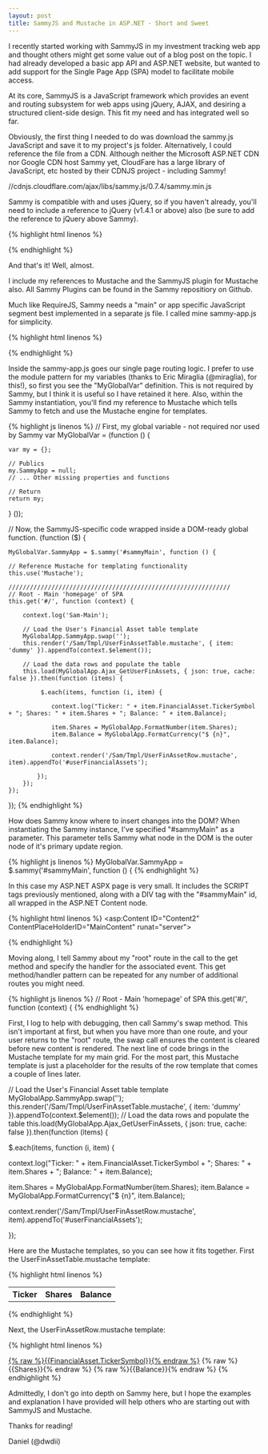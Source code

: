 ```yaml
---
layout: post
title: SammyJS and Mustache in ASP.NET - Short and Sweet 
---
```

I recently started working with SammyJS in my investment tracking web app and thought others might get some value out of a blog post on the topic. I had already developed a basic app API and ASP.NET website, but wanted to add support for the Single Page App (SPA) model to facilitate mobile access. 

At its core, SammyJS is a JavaScript framework which provides an event and routing subsystem for web apps using jQuery, AJAX, and desiring a structured client-side design. This fit my need and has integrated well so far. 

Obviously, the first thing I needed to do was download the sammy.js JavaScript and save it to my project's js folder. Alternatively, I could reference the file from a CDN. Although neither the Microsoft ASP.NET CDN nor Google CDN host Sammy yet, CloudFare has a large library of JavaScript, etc hosted by their CDNJS project - including Sammy! 

//cdnjs.cloudflare.com/ajax/libs/sammy.js/0.7.4/sammy.min.js

Sammy is compatible with and uses jQuery, so if you haven't already, you'll need to include a reference to jQuery (v1.4.1 or above) also (be sure to add the reference to jQuery above Sammy). 

{% highlight html linenos %}
<script src="http://ajax.aspnetcdn.com/ajax/jQuery/jquery-1.9.1.min.js"> </script> 
<script src="./Scripts/sammy-latest.min.js"> </script> 
{% endhighlight %}

And that's it! Well, almost.

I include my references to Mustache and the SammyJS plugin for Mustache also. All Sammy Plugins can be found in the Sammy repositiory on Github.

Much like RequireJS, Sammy needs a "main" or app specific JavaScript segment best implemented in a separate js file. I called mine sammy-app.js for simplicity.

{% highlight html linenos %}
<script src="http://ajax.aspnetcdn.com/ajax/jQuery/jquery-1.9.1.min.js"> </script> 
<script src="./Scripts/sammy-latest.min.js"> </script> 
<script src="./Scripts/mustache.js"> </script> 
<script src="./Scripts/sammy.mustache.js"> </script> 
<script src="./Scripts/sammy-app.js"> </script> 
{% endhighlight %}

Inside the sammy-app.js goes our single page routing logic. I prefer to use the module pattern for my variables (thanks to Eric Miraglia (@miraglia), for this!), so first you see the "MyGlobalVar" definition. This is not required by Sammy, but I think it is useful so I have retained it here. Also, within the Sammy instantiation, you'll find my reference to Mustache which tells Sammy to fetch and use the Mustache engine for templates. 

{% highlight js linenos %}
// First, my global variable - not required nor used by Sammy 
var MyGlobalVar = (function () { 

	var my = {}; 

	// Publics 
	my.SammyApp = null; 
	// ... Other missing properties and functions 

	// Return 
	return my; 

} ()); 

// Now, the SammyJS-specific code wrapped inside a DOM-ready global function. 
 (function ($) { 

	MyGlobalVar.SammyApp = $.sammy('#sammyMain', function () { 

	// Reference Mustache for templating functionality 
	this.use('Mustache'); 

	////////////////////////////////////////////////////////////// 
	// Root - Main 'homepage' of SPA 
	this.get('#/', function (context) { 

		context.log('Sam-Main'); 

		// Load the User's Financial Asset table template 
		MyGlobalApp.SammyApp.swap(''); 
		this.render('/Sam/Tmpl/UserFinAssetTable.mustache', { item: 'dummy' }).appendTo(context.$element()); 

		// Load the data rows and populate the table 
		this.load(MyGlobalApp.Ajax_GetUserFinAssets, { json: true, cache: false }).then(function (items) { 

			 $.each(items, function (i, item) { 

				context.log("Ticker: " + item.FinancialAsset.TickerSymbol + "; Shares: " + item.Shares + "; Balance: " + item.Balance); 

				item.Shares = MyGlobalApp.FormatNumber(item.Shares);
				item.Balance = MyGlobalApp.FormatCurrency("$ {n}", item.Balance); 

				context.render('/Sam/Tmpl/UserFinAssetRow.mustache', item).appendTo('#userFinancialAssets');

			}); 
		}); 
	}); 
}); 
{% endhighlight %}

How does Sammy know where to insert changes into the DOM? When instantiating the Sammy instance, I've specified "#sammyMain" as a parameter. This parameter tells Sammy what node in the DOM is the outer node of it's primary update region. 

{% highlight js linenos %}
MyGlobalVar.SammyApp = $.sammy('#sammyMain', function () { 
{% endhighlight %}

In this case my ASP.NET ASPX page is very small. It includes the SCRIPT tags previously mentioned, along with a DIV tag with the "#sammyMain" id, all wrapped in the ASP.NET Content node.

{% highlight html linenos %}
<asp:Content ID="Content2" ContentPlaceHolderID="MainContent" runat="server"> 
<div id="#sammyMain"> 
</div> 
<script src="http://ajax.aspnetcdn.com/ajax/jQuery/jquery-1.9.1.min.js"> </script> 
<script src="./Scripts/sammy-latest.min.js"> </script> 
<script src="./Scripts/mustache.js"> </script> 
<script src="./Scripts/sammy.mustache.js"> </script> 
<script src="./Scripts/sammy-app.js"> </script> 
</asp:Content> 
{% endhighlight %}

Moving along, I tell Sammy about my "root" route in the call to the get method and specify the handler for the associated event. This get method/handler pattern can be repeated for any number of additional routes you might need.

{% highlight js linenos %}
// Root - Main 'homepage' of SPA 
this.get('#/', function (context) { 
{% endhighlight %}


First, I log to help with debugging, then call Sammy's swap method. This isn't important at first, but when you have more than one route, and your user returns to the "root" route, the swap call ensures the content is cleared before new content is rendered. The next line of code brings in the Mustache template for my main grid. For the most part, this Mustache template is just a placeholder for the results of the row template that comes a couple of lines later. 

// Load the User's Financial Asset table template 
MyGlobalApp.SammyApp.swap(''); 
this.render('/Sam/Tmpl/UserFinAssetTable.mustache', { item: 'dummy' }).appendTo(context.$element()); 
// Load the data rows and populate the table 
this.load(MyGlobalApp.Ajax_GetUserFinAssets, { json: true, cache: false }).then(function (items) { 


 $.each(items, function (i, item) { 


context.log("Ticker: " + item.FinancialAsset.TickerSymbol + "; Shares: " + item.Shares + "; Balance: " + item.Balance); 

item.Shares = MyGlobalApp.FormatNumber(item.Shares);
item.Balance = MyGlobalApp.FormatCurrency("$ {n}", item.Balance); 

context.render('/Sam/Tmpl/UserFinAssetRow.mustache', item).appendTo('#userFinancialAssets');

}); 

Here are the Mustache templates, so you can see how it fits together. First the UserFinAssetTable.mustache template: 

{% highlight html linenos %}
<table id="userFinancialAssets">
	<tr>
		<th>Ticker</th> 
		<th>Shares</th> 
		<th>Balance</th> 
	</tr> 
</table> 
{% endhighlight %}

Next, the UserFinAssetRow.mustache template:

{% highlight html linenos %}
<tr>
	<td>
		<a href="../FinAsset/?ts={% raw %}{{FinancialAsset.TickerSymbol}}{% endraw %}">{% raw %}{{FinancialAsset.TickerSymbol}}{% endraw %}<a> 
	</td> 
	<td>{% raw %}{{Shares}}{% endraw %}</td>
	<td>{% raw %}{{Balance}}{% endraw %}</td> 
</tr>
{% endhighlight %}

Admittedly, I don't go into depth on Sammy here, but I hope the examples and explanation I have provided will help others who are starting out with SammyJS and Mustache.

Thanks for reading!

Daniel (@dwdii)
